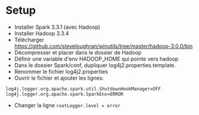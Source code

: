 # Setup 

- Installer Spark 3.3.1 (avec Hadoop)
- Installer Hadoop 3.3.4
- Télécharger https://github.com/steveloughran/winutils/tree/master/hadoop-3.0.0/bin
- Décompresser et placer dans le dossier de Hadoop
- Définir une variable d'env HADOOP_HOME qui pointe vers hadoop
- Dans le dossier Spark/conf, dupliquer log4j2.properties.template.
- Renommer le fichier log4j2.properties
- Ouvrir le fichier et ajouter les lignes:
```
log4j.logger.org.apache.spark.util.ShutdownHookManager=OFF
log4j.logger.org.apache.spark.SparkEnv=ERROR
```
- Changer la ligne
```rootLogger.level = error```